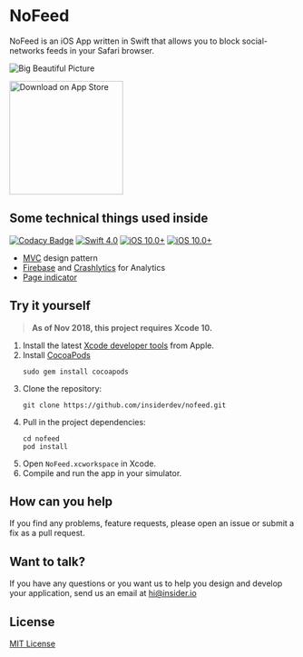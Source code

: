 # NoFeed

NoFeed is an iOS App written in Swift that allows you to block social-networks feeds in your Safari browser.

![Big Beautiful Picture](https://i.imgur.com/WjOiJxs.png)

<a target="_blank" href='#'><img width="200" alt='Download on App Store' src='https://i.imgur.com/7IxtMV0.png'/></a>


## Some technical things used inside
[![Codacy Badge](https://api.codacy.com/project/badge/Grade/a7c110e354264183a1fba02002cc395d)](https://app.codacy.com/app/vovaseuruk/nofeed?utm_source=github.com&utm_medium=referral&utm_content=insiderdev/nofeed&utm_campaign=Badge_Grade_Dashboard)
[![Swift 4.0](https://img.shields.io/badge/Swift-4.2-green.svg?style=flat)](https://developer.apple.com/swift/)
[![iOS 10.0+](https://img.shields.io/badge/platform-iOS%2010.0%2B-ff69b4.svg)](https://www.apple.com/ios/)
[![iOS 10.0+](https://img.shields.io/badge/license-MIT-green.svg?style=flat)](LICENSE)
- [MVC](https://developer.apple.com/library/archive/documentation/General/Conceptual/DevPedia-CocoaCore/MVC.html) design pattern
- [Firebase](https://firebase.google.com) and [Crashlytics](http://try.crashlytics.com) for Analytics
- [Page indicator](https://github.com/insiderdev/page-control) 



## Try it yourself

> __As of Nov 2018, this project requires Xcode 10.__

1. Install the latest [Xcode developer tools](https://developer.apple.com/xcode/downloads/) from Apple.
2. Install [CocoaPods](https://cocoapods.org)
    ```shell
    sudo gem install cocoapods
    ```
3. Clone the repository:
    ```shell
    git clone https://github.com/insiderdev/nofeed.git
    ```
4. Pull in the project dependencies:
    ```shell
    cd nofeed
    pod install
    ```
5. Open `NoFeed.xcworkspace` in Xcode.
6. Compile and run the app in your simulator.

## How can you help
If you find any problems, feature requests, please open an issue or submit a fix as a pull request.

## Want to talk?
If you have any questions or you want us to help you design and develop your application, send us an email at [hi@insider.io](mailto:hi@insider.io)

## License

[MIT License](LICENSE)
